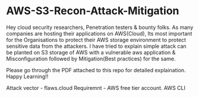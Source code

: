 # AWS-S3-Recon-Attack-Mitigation
Hey cloud security researchers, Penetration testers & bounty folks. As many companies are hosting their applications on AWS(Cloud), Its most important for the Organisations to protect their AWS storage environment to protect sensitive data from the attackers. I have tried to explain simple attack can be planted on S3 storage of AWS with a vulnerable aws application &amp; Misconfiguration followed by Mitigation(Best practices) for the same. 

Please go through the PDF attached to this repo for detailed explaination. Happy Learning!!

Attack vector - flaws.cloud
Requiremnt - AWS free tier account. AWS CLI
